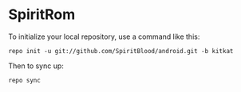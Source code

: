 SpiritRom
===========

To initialize your local repository, use a command like this:

    repo init -u git://github.com/SpiritBlood/android.git -b kitkat

Then to sync up:

    repo sync


